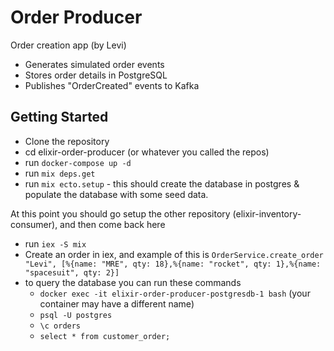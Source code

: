 # Order Producer

Order creation app (by Levi)

* Generates simulated order events
* Stores order details in PostgreSQL
* Publishes "OrderCreated" events to Kafka


## Getting Started

* Clone the repository
* cd elixir-order-producer (or whatever you called the repos)
* run `docker-compose up -d`
* run `mix deps.get`
* run `mix ecto.setup` - this should create the database in postgres & populate the database with some seed data.

At this point you should go setup the other repository (elixir-inventory-consumer), and then come back here

* run `iex -S mix`
* Create an order in iex, and example of this is `OrderService.create_order "Levi", [%{name: "MRE", qty: 18},%{name: "rocket", qty: 1},%{name: "spacesuit", qty: 2}]`
* to query the database you can run these commands
  * `docker exec -it elixir-order-producer-postgresdb-1 bash` (your container may have a different name)
  * `psql -U postgres`
  * `\c orders`
  * `select * from customer_order;`